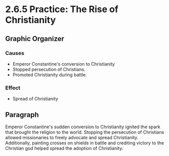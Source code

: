 # 2.6.5 Practice: The Rise of Christianity

## Graphic Organizer

### Causes

* Emperor Constantine's conversion to Christianity
* Stopped persecution of Christians.
* Promoted Christianity during battle.

### Effect

* Spread of Christianity

## Paragraph

Emperor Constantine's sudden conversion to Christianity ignited the spark
that brought the religion to the world. Stopping the persecution of Christians
allowed missionaries to freely advocate and spread Christianity. Additionally,
painting crosses on shields in battle and crediting victory to the Christian 
god helped spread the adoption of Christianity.
